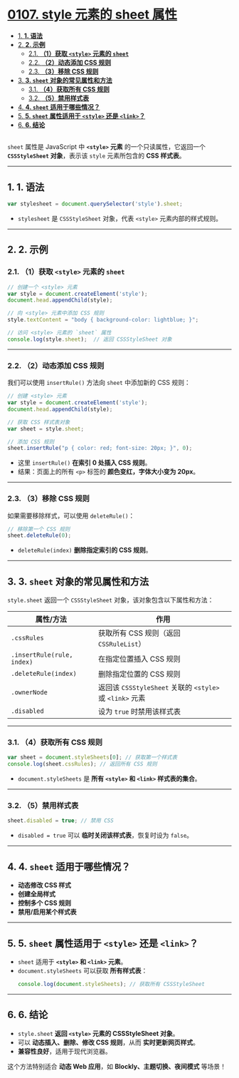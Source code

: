 # [0107. style 元素的 sheet 属性](https://github.com/Tdahuyou/html-css-js/tree/main/0107.%20style%20%E5%85%83%E7%B4%A0%E7%9A%84%20sheet%20%E5%B1%9E%E6%80%A7)

<!-- region:toc -->
- [1. **1. 语法**](#1-1-语法)
- [2. **2. 示例**](#2-2-示例)
  - [2.1. **（1）获取 `<style>` 元素的 `sheet`**](#21-1获取-style-元素的-sheet)
  - [2.2. **（2）动态添加 CSS 规则**](#22-2动态添加-css-规则)
  - [2.3. **（3）移除 CSS 规则**](#23-3移除-css-规则)
- [3. **3. `sheet` 对象的常见属性和方法**](#3-3-sheet-对象的常见属性和方法)
  - [3.1. **（4）获取所有 CSS 规则**](#31-4获取所有-css-规则)
  - [3.2. **（5）禁用样式表**](#32-5禁用样式表)
- [4. **4. `sheet` 适用于哪些情况？**](#4-4-sheet-适用于哪些情况)
- [5. **5. `sheet` 属性适用于 `<style>` 还是 `<link>`？**](#5-5-sheet-属性适用于-style-还是-link)
- [6. **6. 结论**](#6-6-结论)
<!-- endregion:toc -->

##

`sheet` 属性是 JavaScript 中 **`<style>` 元素** 的一个只读属性，它返回一个 **`CSSStyleSheet` 对象**，表示该 `style` 元素所包含的 **CSS 样式表**。

---

## 1. **1. 语法**
```javascript
var stylesheet = document.querySelector('style').sheet;
```
- `stylesheet` 是 `CSSStyleSheet` 对象，代表 `<style>` 元素内部的样式规则。

---

## 2. **2. 示例**
### 2.1. **（1）获取 `<style>` 元素的 `sheet`**
```javascript
// 创建一个 <style> 元素
var style = document.createElement('style');
document.head.appendChild(style);

// 向 <style> 元素中添加 CSS 规则
style.textContent = "body { background-color: lightblue; }";

// 访问 <style> 元素的 `sheet` 属性
console.log(style.sheet);  // 返回 CSSStyleSheet 对象
```

---

### 2.2. **（2）动态添加 CSS 规则**
我们可以使用 `insertRule()` 方法向 `sheet` 中添加新的 CSS 规则：
```javascript
// 创建 <style> 元素
var style = document.createElement('style');
document.head.appendChild(style);

// 获取 CSS 样式表对象
var sheet = style.sheet;

// 添加 CSS 规则
sheet.insertRule("p { color: red; font-size: 20px; }", 0);
```
- 这里 `insertRule()` **在索引 0 处插入 CSS 规则**。
- 结果：页面上的所有 `<p>` 标签的 **颜色变红，字体大小变为 20px**。

---

### 2.3. **（3）移除 CSS 规则**
如果需要移除样式，可以使用 `deleteRule()`：
```javascript
// 移除第一个 CSS 规则
sheet.deleteRule(0);
```
- `deleteRule(index)` **删除指定索引的 CSS 规则**。

---

## 3. **3. `sheet` 对象的常见属性和方法**
`style.sheet` 返回一个 `CSSStyleSheet` 对象，该对象包含以下属性和方法：

| **属性/方法** | **作用** |
|--------------|--------|
| `.cssRules` | 获取所有 CSS 规则（返回 `CSSRuleList`） |
| `.insertRule(rule, index)` | 在指定位置插入 CSS 规则 |
| `.deleteRule(index)` | 删除指定位置的 CSS 规则 |
| `.ownerNode` | 返回该 `CSSStyleSheet` 关联的 `<style>` 或 `<link>` 元素 |
| `.disabled` | 设为 `true` 时禁用该样式表 |

---

### 3.1. **（4）获取所有 CSS 规则**
```javascript
var sheet = document.styleSheets[0]; // 获取第一个样式表
console.log(sheet.cssRules); // 返回所有 CSS 规则
```
- `document.styleSheets` 是 **所有 `<style>` 和 `<link>` 样式表的集合**。

---

### 3.2. **（5）禁用样式表**
```javascript
sheet.disabled = true; // 禁用 CSS
```
- `disabled = true` 可以 **临时关闭该样式表**，恢复时设为 `false`。

---

## 4. **4. `sheet` 适用于哪些情况？**
- **动态修改 CSS 样式**
- **创建全局样式**
- **控制多个 CSS 规则**
- **禁用/启用某个样式表**

---

## 5. **5. `sheet` 属性适用于 `<style>` 还是 `<link>`？**
- `sheet` 适用于 **`<style>` 和 `<link>` 元素**。
- `document.styleSheets` 可以获取 **所有样式表**：
  ```javascript
  console.log(document.styleSheets); // 获取所有 CSSStyleSheet
  ```

---

## 6. **6. 结论**
- `style.sheet` **返回 `<style>` 元素的 CSSStyleSheet 对象**。
- 可以 **动态插入、删除、修改 CSS 规则**，从而 **实时更新网页样式**。
- **兼容性良好**，适用于现代浏览器。

这个方法特别适合 **动态 Web 应用**，如 **Blockly、主题切换、夜间模式** 等场景！